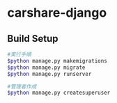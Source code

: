 # carshare-django

## Build Setup

```bash
#実行手順
$python manage.py makemigrations
$python manage.py migrate
$python manage.py runserver

#管理者作成
$python manage.py createsuperuser
```
